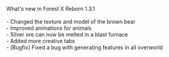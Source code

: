 What's new in Forest X Reborn 1.3.1<br />
<br /> - Changed the texture and model of the brown bear
<br /> - Improved animations for animals
<br /> - Silver ore can now be melted in a blast furnace
<br /> - Added more creative tabs
<br /> - [Bugfix] Fixed a bug with generating features in all overworld
